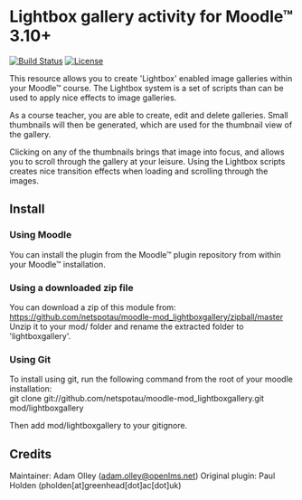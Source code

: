 # Lightbox gallery activity for Moodle™ 3.10+

[![Build Status](https://travis-ci.org/netspotau/moodle-mod_lightboxgallery.svg?branch=master)](https://travis-ci.org/netspotau/moodle-mod_lightboxgallery)
[![License](https://poser.pugx.org/netspotau/moodle-mod_lightboxgallery/license)](https://packagist.org/packages/netspotau/moodle-mod_lightboxgallery)

This resource allows you to create 'Lightbox' enabled image galleries within your Moodle™ course. The
Lightbox system is a set of scripts than can be used to apply nice effects to image galleries.

As a course teacher, you are able to create, edit and delete galleries. Small thumbnails will then be
generated, which are used for the thumbnail view of the gallery.

Clicking on any of the thumbnails brings that image into focus, and allows you to scroll through the
gallery at your leisure. Using the Lightbox scripts creates nice transition effects when loading and
scrolling through the images.

## Install
### Using Moodle
You can install the plugin from the Moodle™ plugin repository from within your Moodle™ installation.
### Using a downloaded zip file
You can download a zip of this module from: https://github.com/netspotau/moodle-mod_lightboxgallery/zipball/master  
Unzip it to your mod/ folder and rename the extracted folder to 'lightboxgallery'.
### Using Git
To install using git, run the following command from the root of your moodle installation:  
git clone git://github.com/netspotau/moodle-mod_lightboxgallery.git mod/lightboxgallery  

Then add mod/lightboxgallery to your gitignore.

## Credits
Maintainer: Adam Olley (adam.olley@openlms.net)
Original plugin: Paul Holden (pholden[at]greenhead[dot]ac[dot]uk)  
